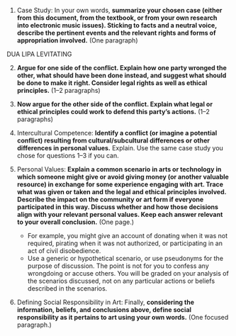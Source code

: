 1. Case Study: In your own words, **summarize your chosen case (either from this document, from the textbook, or from your own research into electronic music issues). Sticking to facts and a neutral voice, describe the pertinent events and the relevant rights and forms of appropriation involved.** (One paragraph)

DUA LIPA LEVITATING


2. **Argue for one side of the conflict. Explain how one party wronged the other, what should have been done instead, and suggest what should be done to make it right. Consider legal rights as well as ethical principles.** (1–2 paragraphs)




3. **Now argue for the other side of the conflict. Explain what legal or ethical principles could work to defend this party’s actions.** (1–2 paragraphs)



4. Intercultural Competence: **Identify a conflict (or imagine a potential conflict) resulting from cultural/subcultural differences or other differences in personal values.** Explain. Use the same case study you chose for questions 1–3 if you can.




5. Personal Values: **Explain a common scenario in arts or technology in which someone might give or avoid giving money (or another valuable resource) in exchange for some experience engaging with art. Trace what was given or taken and the legal and ethical principles involved. Describe the impact on the community or art form if everyone participated in this way. Discuss whether and how those decisions align with your relevant personal values. Keep each answer relevant to your overall conclusion.** (One page.)
    - For example, you might give an account of donating when it was not required, pirating when it was not authorized, or participating in an act of civil disobedience.
    - Use a generic or hypothetical scenario, or use pseudonyms for the purpose of discussion. The point is not for you to confess any wrongdoing or accuse others. You will be graded on your analysis of the scenarios discussed, not on any particular actions or beliefs described in the scenarios.




6. Defining Social Responsibility in Art: Finally, **considering the information, beliefs, and conclusions above, define social responsibility as it pertains to art using your own words.** (One focused paragraph.)


